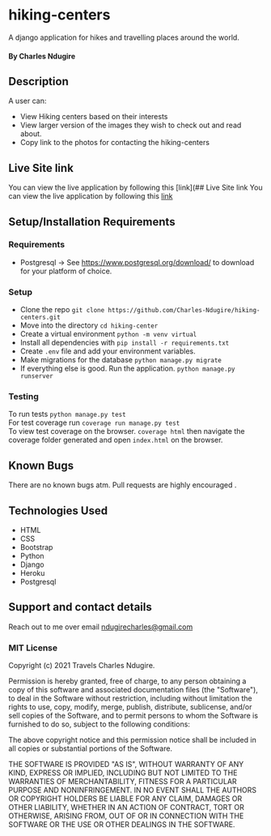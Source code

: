 # hiking-centers


A django application for hikes and travelling places around the world.

#### By **Charles Ndugire**

## Description

A user can:
* View Hiking centers based on their interests
* View larger version of the images they wish to check out and read about.
* Copy link to the photos for contacting the hiking-centers

## Live Site link
You can view the live application by following this [link](## Live Site link
You can view the live application by following this [link](https://travelskenya.herokuapp.com/)



## Setup/Installation Requirements

### Requirements
* Postgresql -> See https://www.postgresql.org/download/ to download for your platform of choice.

### Setup
* Clone the repo `git clone https://github.com/Charles-Ndugire/hiking-centers.git`
* Move into the directory `cd hiking-center`
* Create a virtual environment `python -m venv virtual`
* Install all dependencies with `pip install -r requirements.txt`
* Create `.env` file and add your environment variables.
* Make migrations for the database `python manage.py migrate`
* If everything else is good. Run the application. `python manage.py runserver`

### Testing

To run tests `python manage.py test`\
For test coverage run `coverage run manage.py test`\
To view test coverage on the browser. `coverage html` then navigate the coverage folder generated and open `index.html` on the browser.

## Known Bugs

There are no known bugs atm. Pull requests are highly encouraged .
## Technologies Used

* HTML
* CSS
* Bootstrap
* Python
* Django
* Heroku
* Postgresql

## Support and contact details

Reach out to me over email ndugirecharles@gmail.com
### MIT License

Copyright (c) 2021 Travels Charles Ndugire.

Permission is hereby granted, free of charge, to any person obtaining a copy
of this software and associated documentation files (the "Software"), to deal
in the Software without restriction, including without limitation the rights
to use, copy, modify, merge, publish, distribute, sublicense, and/or sell
copies of the Software, and to permit persons to whom the Software is
furnished to do so, subject to the following conditions:

The above copyright notice and this permission notice shall be included in all
copies or substantial portions of the Software.

THE SOFTWARE IS PROVIDED "AS IS", WITHOUT WARRANTY OF ANY KIND, EXPRESS OR
IMPLIED, INCLUDING BUT NOT LIMITED TO THE WARRANTIES OF MERCHANTABILITY,
FITNESS FOR A PARTICULAR PURPOSE AND NONINFRINGEMENT. IN NO EVENT SHALL THE
AUTHORS OR COPYRIGHT HOLDERS BE LIABLE FOR ANY CLAIM, DAMAGES OR OTHER
LIABILITY, WHETHER IN AN ACTION OF CONTRACT, TORT OR OTHERWISE, ARISING FROM,
OUT OF OR IN CONNECTION WITH THE SOFTWARE OR THE USE OR OTHER DEALINGS IN THE
SOFTWARE.
